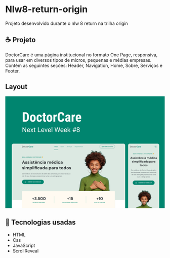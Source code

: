 # Nlw8-return-origin

Projeto desenvolvido durante o nlw 8 return
na trilha origin 

## ☕ Projeto 

DoctorCare é uma página institucional no 
formato One Page, responsiva, para usar 
em diversos tipos de micros, pequenas e 
médias empresas. Contém as seguintes 
seções: Header, Navigation, Home, Sobre, 
Serviços e Footer.

## Layout 
<img src="https://raw.githubusercontent.com/vicbvs/doctor-care/main/.github/Capa.png"/>

## 🚀 Tecnologias usadas 
<ul>
  <li>HTML</li>
  <li>Css</li>
  <li>JavaScript</li>
  <li>ScrollReveal</li>
</ul>
